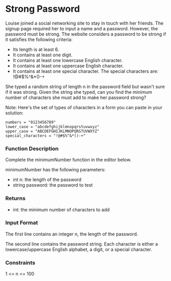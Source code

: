 # Strong Password

Louise joined a social networking site to stay in touch with her friends. The signup page required her to input a name and a password. However, the password must be strong. The website considers a password to be strong if it satisfies the following criteria:

* Its length is at least 6.
* It contains at least one digit.
* It contains at least one lowercase English character.
* It contains at least one uppercase English character.
* It contains at least one special character. The special characters are: !@#$%^&*()-+


She typed a random string of length n in the password field but wasn't sure if it was strong. Given the string she typed, can you find the minimum number of characters she must add to make her password strong?

Note: Here's the set of types of characters in a form you can paste in your solution:
```
numbers = "0123456789"
lower_case = "abcdefghijklmnopqrstuvwxyz"
upper_case = "ABCDEFGHIJKLMNOPQRSTUVWXYZ"
special_characters = "!@#$%^&*()-+"
```

### Function Description

Complete the minimumNumber function in the editor below.

minimumNumber has the following parameters:

* int n: the length of the password
* string password: the password to test


### Returns

* int: the minimum number of characters to add

### Input Format

The first line contains an integer n, the length of the password.

The second line contains the password string. Each character is either a lowercase/uppercase English alphabet, a digit, or a special character.


### Constraints

1  <=   n  <=   100